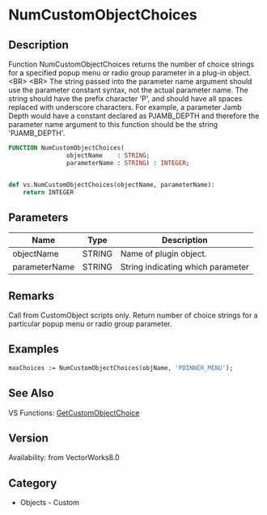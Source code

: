 # NumCustomObjectChoices

## Description
Function NumCustomObjectChoices returns the number of choice strings for a specified popup menu or radio group parameter in a plug-in object. &lt;BR&gt;
&lt;BR&gt;
The string passed into the parameter name argument should use the parameter constant syntax, not the actual parameter name.  The string should have the prefix character 'P', and should have all spaces replaced with underscore characters.  For example, a parameter Jamb Depth would have a constant declared as PJAMB_DEPTH and therefore the parameter name argument to this function should be the string 'PJAMB_DEPTH'.

```pascal
FUNCTION NumCustomObjectChoices(
				objectName    : STRING;
				parameterName : STRING) : INTEGER;
```

```python

def vs.NumCustomObjectChoices(objectName, parameterName):
    return INTEGER
```

## Parameters
|Name|Type|Description|
|---|---|---|
|objectName|STRING|Name of plugin object.|
|parameterName|STRING|String indicating which parameter|

## Remarks
Call from CustomObject scripts only.  Return number of choice strings for a particular popup menu or radio group parameter.

## Examples
```pascal
maxChoices := NumCustomObjectChoices(objName, 'PDINNER_MENU');
```

## See Also
VS Functions:
[GetCustomObjectChoice](GetCustomObjectChoice.md)

## Version
Availability: from VectorWorks8.0
## Category
* Objects - Custom

